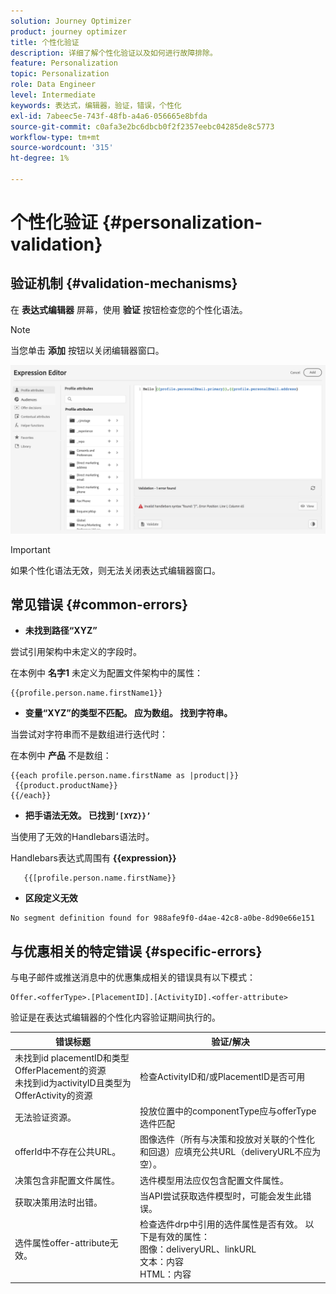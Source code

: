 ```yaml
---
solution: Journey Optimizer
product: journey optimizer
title: 个性化验证
description: 详细了解个性化验证以及如何进行故障排除。
feature: Personalization
topic: Personalization
role: Data Engineer
level: Intermediate
keywords: 表达式，编辑器，验证，错误，个性化
exl-id: 7abeec5e-743f-48fb-a4a6-056665e8bfda
source-git-commit: c0afa3e2bc6dbcb0f2f2357eebc04285de8c5773
workflow-type: tm+mt
source-wordcount: '315'
ht-degree: 1%

---
```


# 个性化验证 {#personalization-validation}

## 验证机制 {#validation-mechanisms}

在 **表达式编辑器** 屏幕，使用 **验证** 按钮检查您的个性化语法。

>[!NOTE]
> 当您单击 **添加** 按钮以关闭编辑器窗口。
>

![](assets/perso_validation1.png)

>[!IMPORTANT]
> 如果个性化语法无效，则无法关闭表达式编辑器窗口。
>

## 常见错误 {#common-errors}

* **未找到路径“XYZ”**

尝试引用架构中未定义的字段时。

在本例中 **名字1** 未定义为配置文件架构中的属性：

```
{{profile.person.name.firstName1}}
```

* **变量“XYZ”的类型不匹配。 应为数组。 找到字符串。**

当尝试对字符串而不是数组进行迭代时：

在本例中 **产品** 不是数组：

```
{{each profile.person.name.firstName as |product|}}
 {{product.productName}}
{{/each}}
```

* **把手语法无效。 已找到`‘[XYZ}}’`**

当使用了无效的Handlebars语法时。

Handlebars表达式周围有 **{{expression}}**

```
   {{[profile.person.name.firstName}}
```

* **区段定义无效**

```
No segment definition found for 988afe9f0-d4ae-42c8-a0be-8d90e66e151
```

## 与优惠相关的特定错误 {#specific-errors}

与电子邮件或推送消息中的优惠集成相关的错误具有以下模式：

```
Offer.<offerType>.[PlacementID].[ActivityID].<offer-attribute>
```

验证是在表达式编辑器的个性化内容验证期间执行的。

<table> 
 <thead> 
  <tr> 
   <th> 错误标题<br /> </th> 
   <th> 验证/解决 <br /> </th> 
  </tr> 
 </thead> 
 <tbody> 
  <tr> 
   <td>未找到id placementID和类型OfferPlacement的资源 <br/>
未找到id为activityID且类型为OfferActivity的资源<br/></td> 
   <td>检查ActivityID和/或PlacementID是否可用</td> 
  </tr> 
   <tr> 
   <td>无法验证资源。</td> 
   <td>投放位置中的componentType应与offerType选件匹配</td> 
  </tr> 
   <tr> 
   <td>offerId中不存在公共URL。</td> 
   <td>图像选件（所有与决策和投放对关联的个性化和回退）应填充公共URL（deliveryURL不应为空）。</td> 
  </tr> 
  <tr> 
   <td>决策包含非配置文件属性。</td> 
   <td>选件模型用法应仅包含配置文件属性。</td> 
  </tr> 
  <tr> 
   <td>获取决策用法时出错。</td> 
   <td>当API尝试获取选件模型时，可能会发生此错误。</td> 
  </tr>
  <tr> 
   <td>选件属性offer-attribute无效。</td> 
   <td>检查选件drp中引用的选件属性是否有效。 以下是有效的属性： <br/>
图像：deliveryURL、linkURL<br/>
文本：内容<br/>
HTML：内容<br/></td> 
  </tr> 
 </tbody> 
</table>
